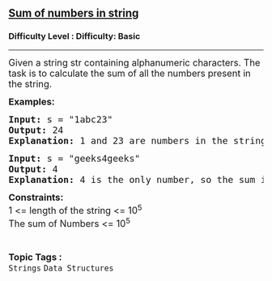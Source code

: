 <h2><a href="https://www.geeksforgeeks.org/problems/sum-of-numbers-in-string-1587115621/1?ref=gcse_ind">Sum of numbers in string</a></h2><h3>Difficulty Level : Difficulty: Basic</h3><hr><div class="problems_problem_content__Xm_eO"><p><span style="font-size: 18px;">Given a string&nbsp;str&nbsp;containing alphanumeric characters. The task is to calculate the sum of all the numbers present in the string.</span></p>
<p><span style="font-size: 18px;"><strong>Examples:</strong></span></p>
<pre><span style="font-size: 18px;"><strong>Input: </strong>s = "1abc23"
<strong>Output: </strong>24<strong>
Explanation: </strong>1 and 23 are numbers in the string which is added to get the sum as 24.</span>
</pre>
<pre><span style="font-size: 18px;"><strong>Input: </strong>s = "geeks4geeks"
<strong>Output: </strong>4<strong>
Explanation: </strong>4 is the only number, so the sum is 4.</span></pre>
<p><span style="font-size: 18px;"><strong>Constraints:</strong><br>1 &lt;= length of the string &lt;= 10<sup>5</sup><br>The sum of Numbers &lt;= 10<sup>5</sup></span></p></div><br><p><span style=font-size:18px><strong>Topic Tags : </strong><br><code>Strings</code>&nbsp;<code>Data Structures</code>&nbsp;